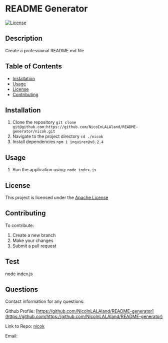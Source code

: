 # README Generator
[![License](https://img.shields.io/badge/License-Apache%202.0-blue.svg)](https://opensource.org/licenses/Apache-2.0)

## Description
  Create a professional README.md file

## Table of Contents
- [Installation](#installation)
- [Usage](#usage)
- [License](#license)
- [Contributing](#contributing)

## Installation

1. Clone the repository `git clone git@github.com:https://github.com/NicoInLALAland/README-generator/nicok.git`
2. Navigate to the project directory `cd ./nicok`
3. Install dependencies `npm i inquirer@v8.2.4`


## Usage
1. Run the application using: 
```node index.js```

## License

This project is licensed under the [Apache License](https://opensource.org/licenses/Apache-2.0)


## Contributing

To contribute:

1. Create a new branch
2. Make your changes
3. Submit a pull request

## Test

node index.js


## Questions

Contact information for any questions:

Github Profile: [https://github.com/NicoInLALAland/README-generator](https://github.com/https://github.com/NicoInLALAland/README-generator)

Link to Repo: [nicok](https://github.com/https://github.com/NicoInLALAland/README-generator/nicok)

Email: [](emailto:)
